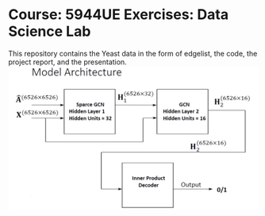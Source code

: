 # Course: 5944UE Exercises: Data Science Lab
This repository contains the Yeast data in the form of edgelist, the code, the project report, and the presentation. 
![Model Architecture](Model_Architecture.png)
